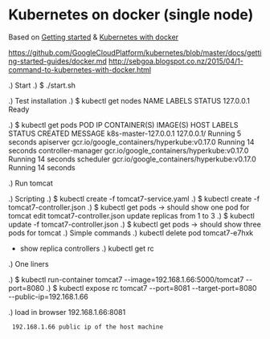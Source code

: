 # Kubernetes on docker (single node)

Based on  [Getting started][1] & [Kubernetes with docker][2]

https://github.com/GoogleCloudPlatform/kubernetes/blob/master/docs/getting-started-guides/docker.md
http://sebgoa.blogspot.co.nz/2015/04/1-command-to-kubernetes-with-docker.html

.) Start
 .) $ ./start.sh

.) Test installation
 .) $ kubectl get nodes
     NAME        LABELS    STATUS
     127.0.0.1   <none>    Ready

 .) $ kubectl get pods
POD                    IP        CONTAINER(S)         IMAGE(S)                                     HOST         LABELS    STATUS    CREATED      MESSAGE
k8s-master-127.0.0.1                                                                               127.0.0.1/   <none>    Running   5 seconds
                                 apiserver            gcr.io/google_containers/hyperkube:v0.17.0                          Running   14 seconds
                                 controller-manager   gcr.io/google_containers/hyperkube:v0.17.0                          Running   14 seconds
                                 scheduler            gcr.io/google_containers/hyperkube:v0.17.0                          Running   14 seconds


.) Run tomcat

 .) Scripting
  .) $ kubectl create -f tomcat7-service.yaml
  .) $ kubectl create -f tomcat7-controller.json
  .) $ kubectl get pods -> should show one pod for tomcat
    edit tomcat7-controller.json update replicas from 1 to 3
  .) $ kubectl update -f tomcat7-controller.json
  .) $ kubectl get pods -> should show three pods for tomcat
 .) Simple commands
  .) kubectl delete pod tomcat7-e7hxk
   - show replica controllers
  .) kubectl get rc 

 .) One liners

  .) $ kubectl run-container tomcat7 --image=192.168.1.66:5000/tomcat7 --port=8080
  .) $ kubectl expose rc tomcat7 --port=8081 --target-port=8080 --public-ip=192.168.1.66

  .) load in browser 192.168.1.66:8081

     192.168.1.66 public ip of the host machine

[1]:https://github.com/GoogleCloudPlatform/kubernetes/blob/master/docs/getting-started-guides/docker.md
[2]:http://sebgoa.blogspot.co.nz/2015/04/1-command-to-kubernetes-with-docker.html
